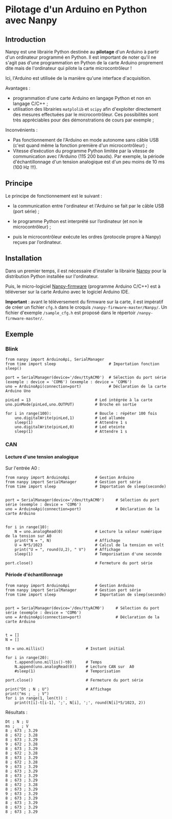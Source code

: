 # Pilotage d'un Arduino en Python avec Nanpy

## Introduction

Nanpy est une librairie Python destinée au **pilotage** d'un Arduino à partir d'un ordinateur programmé en Python. Il est important de noter qu'il ne s'agit pas d'une programmation en Python de la carte Arduino proprement dite mais de l'ordinateur qui pilote la carte microcontrôleur !

Ici, l'Arduino est utilisée de la manière qu'une interface d'acquisition.

Avantages :

* programmation d'une carte Arduino en langage Python et non en langage C/C++ ;
* utilisation des librairies `matplolib` et `scipy` afin d'exploiter directement des mesures effectuées par le microcontrôleur. Ces possibilités sont très appréciables pour des démonstrations de cours par exemple ;

Inconvénients :

* Pas fonctionnement de l'Arduino  en mode autonome sans câble USB (c'est quand même la fonction première d'un microcontrôleur) ;
* Vitesse d’exécution du programme Python limitée par la vitesse de communication avec l'Arduino (115 200 bauds). Par exemple, la période d'échantillonnage d'un tension analogique est d'un peu moins de 10 ms (100 Hz !!!).


## Principe

Le principe de fonctionnement est le suivant :

* la communication entre l'ordinateur et l'Arduino se fait par le câble USB (port série) ;

* le programme Python est interprété sur l’ordinateur (et non le microcontrôleur) ;

* puis le microcontrôleur exécute les ordres (protocole propre à Nanpy) reçues par l’ordinateur.

## Installation

Dans un premier temps, il est nécessaire d'installer la librairie [Nanpy](https://pypi.org/project/nanpy/) pour la distribution Python installée sur l'ordinateur.

Puis, le micro-logiciel [Nanpy-firmware](https://github.com/nanpy/nanpy-firmware) (programme Arduino C/C++) est à téléverser sur la carte Arduino avec le logiciel Arduino IDE.

**Important** : avant le téléversement du firmware sur la carte, il est impératif de créer un fichier `cfg.h` dans le croquis `/nanpy-firmware-master/Nanpy/`. Un fichier d'exemple `/sample_cfg.h` est proposé dans le répertoir `/nanpy-firmware-master/`.

## Exemple

### Blink

	from nanpy import ArduinoApi, SerialManager
	from time import sleep                       # Importation fonction sleep()
	
	port = SerialManager(device='/dev/ttyACM0')  # Sélection du port série (exemple : device = 'COM6') (exemple : device = 'COM6')
	uno = ArduinoApi(connection=port)            # Déclaration de la carte Arduino Uno
	
	pinLed = 13                            # Led intégrée à la carte
	uno.pinMode(pinLed,uno.OUTPUT)         # Broche en sortie
	
	for i in range(100):                   # Boucle : répéter 100 fois
	    uno.digitalWrite(pinLed,1)         # Led allumée
	    sleep(1)                           # Attendre 1 s
	    uno.digitalWrite(pinLed,0)         # Led eteinte
	    sleep(1)                           # Attendre 1 s

### CAN

#### Lecture d'une tension analogique

Sur l'entrée A0 :

	from nanpy import ArduinoApi           # Gestion Arduino
	from nanpy import SerialManager        # Gestion port série
	from time import sleep                 # Importation de sleep(seconde)
	
	
	port = SerialManager(device='/dev/ttyACM0')     # Sélection du port série (exemple : device = 'COM6')
	uno = ArduinoApi(connection=port)               # Déclaration de la carte Arduino
	
	
	for i in range(10):
	    N = uno.analogRead(0)              # Lecture la valeur numérique de la tension sur A0
	    print("N = ", N)                   # Affichage
	    U = N*5/1023                       # Calcul de la tension en volt
	    print("U = ", round(U,2), " V")    # Affichage
	    sleep(1)                           # Temporisation d'une seconde
	
	port.close()                           # Fermeture du port série

#### Période d'échantillonnage

	from nanpy import ArduinoApi           # Gestion Arduino
	from nanpy import SerialManager        # Gestion port série
	from time import sleep                 # Importation de sleep(seconde)
	
	
	port = SerialManager(device='/dev/ttyACM0')     # Sélection du port série (exemple : device = 'COM6')
	uno = ArduinoApi(connection=port)               # Déclaration de la carte Arduino
	
	
	t = []
	N = []
	
	t0 = uno.millis()                  # Instant initial
	
	for i in range(20):
	    t.append(uno.millis()-t0)      # Temps
	    N.append(uno.analogRead(0))    # Lecture CAN sur  A0
	    #sleep(1)                      # Temporisation
	
	port.close()                       # Fermeture du port série
	
	print("Dt ; N ; U")                # Affichage
	print("ms ; _ ; V")
	for i in range(1, len(t)) :
	    print(t[i]-t[i-1], ';', N[i], ';', round(N[i]*5/1023, 2))

Résultats :

	Dt ; N ; U
	ms ; _ ; V
	8 ; 673 ; 3.29
	8 ; 672 ; 3.28
	8 ; 673 ; 3.29
	9 ; 672 ; 3.28
	8 ; 673 ; 3.29
	8 ; 672 ; 3.28
	8 ; 673 ; 3.29
	8 ; 672 ; 3.28
	9 ; 673 ; 3.29
	8 ; 673 ; 3.29
	8 ; 673 ; 3.29
	8 ; 673 ; 3.29
	8 ; 672 ; 3.28
	8 ; 673 ; 3.29
	9 ; 673 ; 3.29
	8 ; 673 ; 3.29
	8 ; 673 ; 3.29
	8 ; 673 ; 3.29
	8 ; 673 ; 3.29